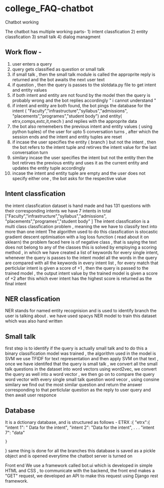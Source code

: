# college_FAQ-chatbot

Chatbot working 

The chatbot has multiple working parts- 1) intent classfication 
                                        2) entity classfication 
                                        3) small talk 
                                        4) dialog managment 

## Work flow - 
1) user enters a query 
2) query gets classified as question or small talk 
3) if small talk , then the small talk module is called the approprite reply is returned and the bot awaits the next user text
4) if question , then the query is passes to the slotdata.py file to get intent and entity values 
4) if both intent and entity are not found by the model then the query is probably wrong and the bot replies accordingly " i cannot understand " 
5) if intent and entity are both found, the bot pings the database for the intent ( "Faculty","infrastructure","syllabus","admissions",
            "placements","programes","student body") and entity( etrx,comps,extc,it,mech ) and replies with the approprite data
6) the bot also rememebers the previous intent and entity values ( using python tuples) of the user  for upto 5 conversation turns , after which the session ends and the 
            intent and entity tuples are reset 
7) if incase the user specifies the entity ( branch ) but not the intent , then the bot refers to the intent tuple and retirves the intent value 
            for the last conversation turn 
8) similary incase the user specifies the intent but not the entity then the bot retirves the previous entity and uses it as the current entity and
            updates the entity tuple accordingly 
9) incase the intent and entity tuple are empty and the user does not specify either one , the bot asks for the respective value 


## Intent classfication
the intent classfication dataset is hand made and has 131 questions with their corresponding intents 
we have 7 intents in total ["Faculty","infrastructure","syllabus","admissions",
                             "placements","programes","student body" ]
The intent classfication is a multi class classfication problem , meaning the we have to classify text into more than one intent 
The algorithm used to do this classfication is stocastic gradient descent optimisation with a log loss function  ( read about it on sklearn)
the problem faced here is of negative class , that is saying the text does not belong to any of the classes 
this is solved by employing a scoring method , in which we have created a list of keywords for every single intent, whenever the query is passes to the intent model 
all the words in the query are compared with all the keywords in every intent list , for every match that perticlular intent is given a score of +1 , then the query is
passed to the trained model , the output intent value by the trained model is given a score of +2 after this which ever intent has the highest score is returned as the
final intent


## NER classfication
NER stands for named entity recognision and is used to identify branch the user is talking about .
we have used spacys NER model to train this dataset which was also hand written 


## Small talk 
first step is to identify if the query is actually small talk and to do this a binary classification model was trained , the algorithm used in the model is SVM 
we use TFIDF for text representation and then apply SVM on that text , once we have identifed that the query is small talk , we convert all the small talk questions in 
the dataset into word vectors using word2vec, we convert the query as well into a word vector , we then go on to compare the query word vector with every single small 
talk question word vecor , using consine similary we find out the most similar question and return the answer corresponding to that perticlular question as the reply 
to user query and then await user responce


## Database
It is a dctionary database, and is structured as follows - 
ETRX :{
    "etrx":{
        "intent 1": " Data for the intent",
        "intent 2": "Data for the intent",
        .
        .
        .
        "intent 7": "data"

    }
}
same thing is done for all the branches 
this database is saved as a pickle object and is opened everytime the chatbot server is turned on 


Front end 
We use a framework called bot.ui which is developed in simple HTML and CSS , to communicate with the backend, the front end makes a "GET" request, we developed an 
API to make this request using Django rest framework. 
